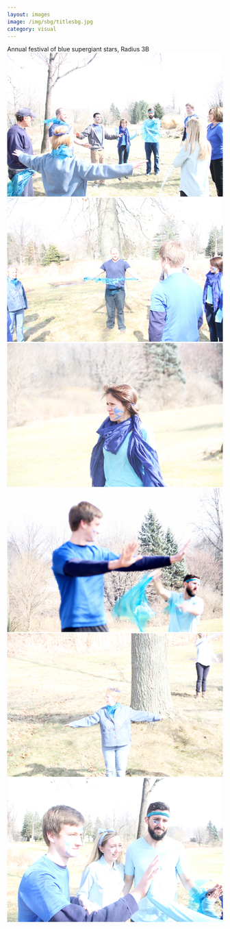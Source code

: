 ```yaml
---
layout: images
image: /img/sbg/titlesbg.jpg
category: visual
---
```

<div class="animated fadeOut">Annual festival of blue supergiant stars, Radius 3B</div>

<div id="owl-demo" class="owl-carousel">
  <div><img src="/img/sbg/1.jpg"></div>
  <div><img src="/img/sbg/2.jpg"></div>
  <div><img src="/img/sbg/3.jpg"></div>
  <div><img src="/img/sbg/4.jpg"></div>
  <div><img src="/img/sbg/6.jpg"></div>
  <div><img src="/img/sbg/8.jpg"></div>
</div>

<script>
$(document).ready(function() {
$("#owl-demo").owlCarousel({

  autoPlay: 3000,
  stopOnHover: true,
  navigation: true,
  paginationSpeed: 1000,
  goToFirstSpeed: 2000,
  singleItem: true,
  autoHeight: true,
  transitionStyle: "fade"
  });

});

</script>
